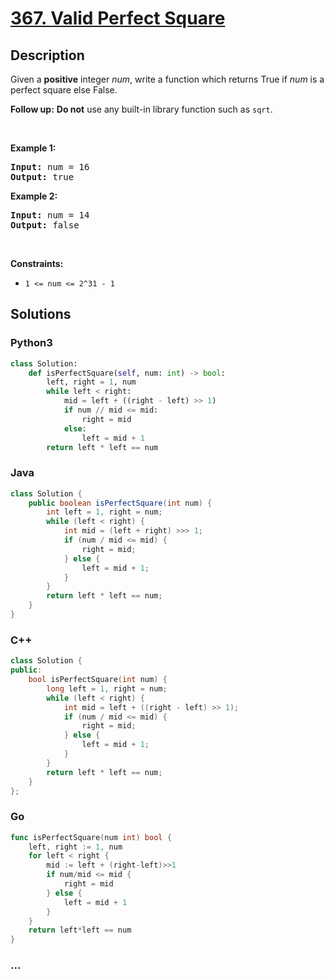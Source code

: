 # [367. Valid Perfect Square](https://leetcode.com/problems/valid-perfect-square)



## Description

<p>Given a <strong>positive</strong> integer <i>num</i>, write a function which returns True if <i>num</i> is a perfect square else False.</p>

<p><b>Follow up:</b> <b>Do not</b> use any built-in library function such as <code>sqrt</code>.</p>

<p>&nbsp;</p>
<p><strong>Example 1:</strong></p>
<pre><strong>Input:</strong> num = 16
<strong>Output:</strong> true
</pre><p><strong>Example 2:</strong></p>
<pre><strong>Input:</strong> num = 14
<strong>Output:</strong> false
</pre>
<p>&nbsp;</p>
<p><strong>Constraints:</strong></p>

<ul>
	<li><code>1 &lt;= num &lt;= 2^31 - 1</code></li>
</ul>

## Solutions

<!-- tabs:start -->

### **Python3**

```python
class Solution:
    def isPerfectSquare(self, num: int) -> bool:
        left, right = 1, num
        while left < right:
            mid = left + ((right - left) >> 1)
            if num // mid <= mid:
                right = mid
            else:
                left = mid + 1
        return left * left == num
```

### **Java**

```java
class Solution {
    public boolean isPerfectSquare(int num) {
        int left = 1, right = num;
        while (left < right) {
            int mid = (left + right) >>> 1;
            if (num / mid <= mid) {
                right = mid;
            } else {
                left = mid + 1;
            }
        }
        return left * left == num;
    }
}
```

### **C++**

```cpp
class Solution {
public:
    bool isPerfectSquare(int num) {
        long left = 1, right = num;
        while (left < right) {
            int mid = left + ((right - left) >> 1);
            if (num / mid <= mid) {
                right = mid;
            } else {
                left = mid + 1;
            }
        }
        return left * left == num;
    }
};
```

### **Go**

```go
func isPerfectSquare(num int) bool {
	left, right := 1, num
	for left < right {
		mid := left + (right-left)>>1
		if num/mid <= mid {
			right = mid
		} else {
			left = mid + 1
		}
	}
	return left*left == num
}
```

### **...**

```

```

<!-- tabs:end -->
